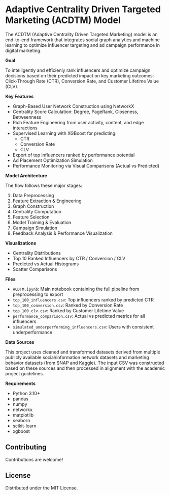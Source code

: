 
# Adaptive Centrality Driven Targeted Marketing (ACDTM) Model

The ACDTM (Adaptive Centrality Driven Targeted Marketing) model is an end-to-end framework that integrates social graph analytics and machine learning to optimize influencer targeting and ad campaign performance in digital marketing.

**Goal**

To intelligently and efficienly rank influencers and optimize campaign decisions based on their predicted impact on key marketing outcomes: Click-Through Rate (CTR), Conversion Rate, and Customer Lifetime Value (CLV).

**Key Features**

- Graph-Based User Network Construction using NetworkX  
- Centrality Score Calculation: Degree, PageRank, Closeness, Betweenness  
- Rich Feature Engineering from user activity, content, and edge interactions  
- Supervised Learning with XGBoost for predicting:
  - CTR
  - Conversion Rate
  - CLV
- Export of top influencers ranked by performance potential  
- Ad Placement Optimization Simulation  
- Performance Monitoring via Visual Comparisons (Actual vs Predicted)

**Model Architecture**

The flow follows these major stages:

1. Data Preprocessing  
2. Feature Extraction & Engineering  
3. Graph Construction  
4. Centrality Computation  
5. Feature Selection  
6. Model Training & Evaluation  
7. Campaign Simulation  
8. Feedback Analysis & Performance Visualization

**Visualizations**

- Centrality Distributions  
- Top 10 Ranked Influencers by CTR / Conversion / CLV  
- Predicted vs Actual Histograms  
- Scatter Comparisons  

**Files**

- `ACDTM.ipynb`: Main notebook containing the full pipeline from preprocessing to export  
- `top_100_influencers.csv`: Top influencers ranked by predicted CTR  
- `top_100_conversion.csv`: Ranked by Conversion Rate  
- `top_100_clv.csv`: Ranked by Customer Lifetime Value  
- `performance_comparison.csv`: Actual vs predicted metrics for all influencers  
- `simulated_underperforming_influencers.csv`: Users with consistent underperformance

**Data Sources**

This project uses cleaned and transformed datasets derived from multiple publicly available social/information network datasets and marketing behavior datasets (from SNAP and Kaggle). The input CSV was constructed based on these sources and then processed in alignment with the academic project guidelines.

**Requirements**

- Python 3.10+  
- pandas  
- numpy  
- networkx  
- matplotlib  
- seaborn  
- scikit-learn  
- xgboost

## Contributing

Contributions are welcome!

## License

Distributed under the MIT License.  

